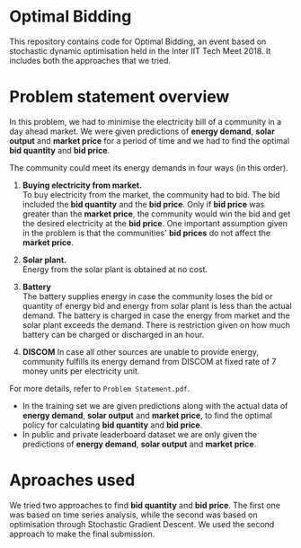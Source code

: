 # Optimal Bidding

This repository contains code for Optimal Bidding, an event based on stochastic dynamic optimisation held in the Inter IIT Tech Meet 2018. It includes both the approaches that we tried.

# Problem statement overview

In this problem, we had to minimise the electricity bill of a community in a day ahead market. We were given predictions of **energy demand**, **solar output** and **market price** for a period of time and we had to find the optimal **bid quantity** and **bid price**.

The community could meet its energy demands in four ways (in this order).

1. **Buying electricity from market.**  
    To buy electricity from the market, the community had to bid. The bid included the **bid quantity** and the **bid price**. Only if **bid price** was greater than the **market price**, the community would win the bid and get the desired electricity at the **bid price**. One important assumption given in the problem is that the communities' **bid prices** do not affect the **market price**. 

2. **Solar plant.**  
    Energy from the solar plant is obtained at no cost.

3. **Battery**  
    The battery supplies energy in case the community loses the bid or quantity of energy bid and energy from solar plant is less than the actual demand. The battery is charged in case the energy from market and the solar plant exceeds the demand. There is restriction given on how much battery can be charged or discharged in an hour.

4. **DISCOM**
    In case all other sources are unable to provide energy, community fulfills its energy demand from DISCOM at fixed rate of 7 money units per electricity unit.

For more details, refer to `Problem Statement.pdf`.

* In the training set we are given predictions along with the actual data of **energy demand**, **solar output** and **market price**, to find the optimal policy for calculating **bid quantity** and **bid price**.
* In public and private leaderboard dataset we are only given the predictions of **energy demand**, **solar output** and **market price**.

# Aproaches used

We tried two approaches to find **bid quantity** and **bid price**. The first one was based on time series analysis, while the second was based on optimisation through Stochastic Gradient Descent. We used the second approach to make the final submission.
